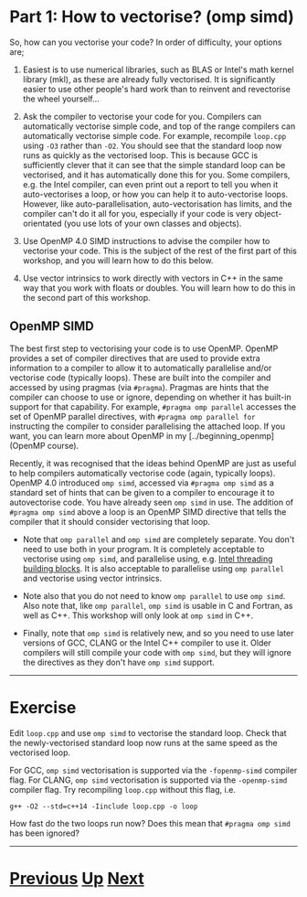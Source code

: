 # Part 1: How to vectorise? (omp simd)

So, how can you vectorise your code? In order of difficulty, your 
options are;

1. Easiest is to use numerical libraries, such as BLAS or Intel's math kernel library (mkl),
   as these are already fully vectorised. It is significantly easier to use
   other people's hard work than to reinvent and revectorise the wheel yourself...

2. Ask the compiler to vectorise your code for you. Compilers can automatically
   vectorise simple code, and top of the range compilers can automatically 
   vectorise simple code. For example, recompile `loop.cpp` using 
   `-O3` rather than `-O2`. You should see that the standard loop now runs 
   as quickly as the vectorised loop. This is because GCC is sufficiently
   clever that it can see that the simple standard loop can be vectorised,
   and it has automatically done this for you. Some compilers, e.g. the Intel compiler,
   can even print out a report to tell you when it auto-vectorises a loop,
   or how you can help it to auto-vectorise loops. However, like auto-parallelisation,
   auto-vectorisation has limits, and the compiler can't do it all for you,
   especially if your code is very object-orientated (you use lots of 
   your own classes and objects).

3. Use OpenMP 4.0 SIMD instructions to advise the compiler how to vectorise
   your code. This is the subject of the rest of the first part of this
   workshop, and you will learn how to do this below.

4. Use vector intrinsics to work directly with vectors in C++ in the same way that
   you work with floats or doubles. You will learn how to do this in the
   second part of this workshop.

## OpenMP SIMD

The best first step to vectorising your code is to use OpenMP. 
OpenMP provides a set of compiler directives that are used to provide extra information
to a compiler to allow it to automatically parallelise and/or vectorise code (typically loops).
These are built into the compiler and accessed by using pragmas (via `#pragma`).
Pragmas are hints that the compiler can choose to use or ignore, depending on
whether it has built-in support for that capability. For example, `#pragma omp parallel`
accesses the set of OpenMP parallel directives, with `#pragma omp parallel for` 
instructing the compiler to consider parallelising the attached loop. If you want,
you can learn more about OpenMP in my [../beginning_openmp](OpenMP course).

Recently, it was recognised that the ideas behind OpenMP are just as useful
to help compilers automatically vectorise code (again, typically loops).
OpenMP 4.0 introduced `omp simd`, accessed via `#pragma omp simd` 
as a standard set of hints that can be
given to a compiler to encourage it to autovectorise code. You have already
seen `omp simd` in use. The addition of `#pragma omp simd` above a loop
is an OpenMP SIMD directive that tells the compiler that it should consider 
vectorising that loop.

* Note that `omp parallel` and `omp simd` are completely separate. You don't need to
use both in your program. It is completely acceptable to vectorise using
`omp simd`, and parallelise using, e.g. [Intel threading building blocks](../parallel_c++).
It is also acceptable to parallelise using `omp parallel` and vectorise using vector intrinsics.

* Note also that you do not need to know `omp parallel` to use `omp simd`. Also
note that, like `omp parallel`, `omp simd` is usable in C and Fortran, as well
as C++. This workshop will only look at `omp simd` in C++.

* Finally, note that `omp simd` is relatively new, and so you need to use
later versions of GCC, CLANG or the Intel C++ compiler to use it. Older compilers
will still compile your code with `omp simd`, but they will ignore the
directives as they don't have `omp simd` support.

***

# Exercise

Edit `loop.cpp` and use `omp simd` to vectorise the standard loop. Check that
the newly-vectorised standard loop now runs at the same speed as the vectorised
loop.

For GCC, `omp simd` vectorisation is supported via the `-fopenmp-simd` compiler flag.
For CLANG, `omp simd` vectorisation is supported via the `-openmp-simd` compiler flag.
Try recompiling `loop.cpp` without this flag, i.e.

```
g++ -O2 --std=c++14 -Iinclude loop.cpp -o loop
```

How fast do the two loops run now? Does this mean that `#pragma omp simd` has been ignored?

***

# [Previous](vectorisation.md) [Up](README.md) [Next](functions.md)

